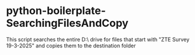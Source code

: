 # python-boilerplate-SearchingFilesAndCopy
This script searches the entire D:\ drive for files that start with "ZTE Survey 19-3-2025" and copies them to the destination folder
